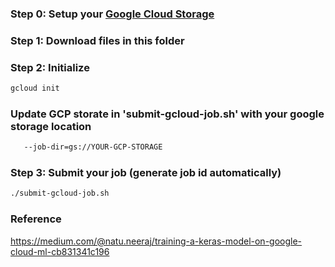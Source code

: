 ### Step 0: Setup your [Google Cloud Storage](https://cloud.google.com/storage/)

### Step 1: Download files in this folder

### Step 2: Initialize
```bash
gcloud init
```

### Update GCP storate in 'submit-gcloud-job.sh' with your google storage location
```bash
   --job-dir=gs://YOUR-GCP-STORAGE 
```

### Step 3: Submit your job (generate job id automatically)
```bash
./submit-gcloud-job.sh
```
### Reference  
https://medium.com/@natu.neeraj/training-a-keras-model-on-google-cloud-ml-cb831341c196
